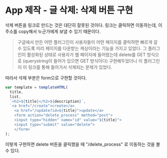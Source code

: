 # App 제작 - 글 삭제: 삭제 버튼 구현

삭제 버튼을 링크로 만드는 것은 대단히 잘못된 것이다. 링크는 클릭하면 이동하는데, 이 주소를 copy해서 누군가에게 보낼 수 있기 때문이다.

> 구글에서 만든 어떤 플러그인이 사용자들이 어떤 페이지를 클릭하면 빠르게 갈 수 있도록 미리 페이지를 다운받는 캐싱이라는 기능을 가지고 있었다. 그 플러그인이 활성화된 상태로 사용자가 웹 페이지에 들어왔는데 delete를 GET 방식으로 (querystring이 들어가 있으면 GET 방식이다) 구현해두었더니 이 플러그인이 이 링크를 통해 들어가서 삭제되는 문제가 있었다.

따라서 삭제 부분은 form으로 구현할 것이다.

```javascript
var template = templateHTML(
  title,
  list,
  `<h2>${title}</h2>${description}`,
  `<a href="/create">create</a>
    <a href="/update?id=${title}">update</a>
    <form action="delete_process" method="post">
    <input type="hidden" name="id" value="${title}">
    <input type="submit" value="delete">
    </form>`
);
```

이렇게 구현하면 delete 버튼을 클릭했을 때 "/delete_process" 로 이동하는 것을 볼 수 있다.

